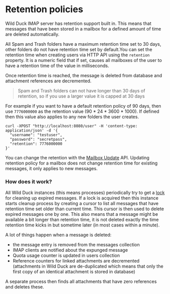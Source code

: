 # Retention policies

Wild Duck IMAP server has retention support built in. This means that messages that have been stored in a mailbox for a defined amount of time are deleted automatically.

All Spam and Trash folders have a maximum retention time set to 30 days, other folders do not have retention time set by default.You can set the retention time when creating users via HTTP API using the `retention` property. It is a numeric field that if set, causes all mailboxes of the user to have a retention time of the value in milliseconds.

Once retention time is reached, the message is deleted from database and attachment references are decremented.

> Spam and Trash folders can not have longer than 30 days of retention, so if you use a larger value it is capped at 30 days

For example if you want to have a default retention policy of 90 days, then use `7776000000` as the retention value (90 * 24 * 3600 * 1000). If defined then this value also applies to any new folders the user creates.

```
curl -XPOST "http://localhost:8080/user" -H 'content-type: application/json' -d '{
  "username": "testuser",
  "password": "secretpass",
  "retention": 7776000000
}'
```

You can change the retention with the [Mailbox Update](https://github.com/wildduck-email/wildduck/wiki/API-Docs#update-mailbox-details) API. Updating retention policy for a mailbox does not change retention time for existing messages, it only applies to new messages.

### How does it work?

All Wild Duck instances (this means processes) periodically try to get a [lock](https://www.npmjs.com/package/redfour) for cleaning up expired messages. If a lock is acquired then this instance starts cleanup process by creating a cursor to list all messages that have retention time set older than current time. This cursor is then used to delete expired messages one by one. This also means that a message might be available a bit longer than retention time, it is not deleted exactly the time retention time kicks in but sometime later (in most cases within a minute).

A lot of things happen when a message is deleted:

  * the message entry is removed from the messages collection
  * IMAP clients are notified about the expunged message
  * Quota usage counter is updated in users collection
  * Reference counters for linked attachments are decremented (attachments in Wild Duck are de-duplicated which means that only the first copy of an identical attachment is stored in database)

A separate process then finds all attachments that have zero references and deletes these.
